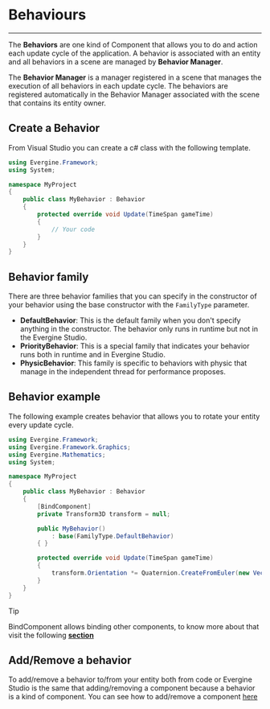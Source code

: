 # Behaviours
---

The **Behaviors** are one kind of Component that allows you to do and action each update cycle of the application. A behavior is associated with an entity and all behaviors in a scene are managed by **Behavior Manager**.

The **Behavior Manager** is a manager registered in a scene that manages the execution of all behaviors in each update cycle. The behaviors are registered automatically in the Behavior Manager associated with the scene that contains its entity owner.

## Create a Behavior
From Visual Studio you can create a c# class with the following template.

```csharp
using Evergine.Framework;
using System;

namespace MyProject
{
    public class MyBehavior : Behavior
    {
        protected override void Update(TimeSpan gameTime)
        {
            // Your code
        }
    }
}
```

## Behavior family
There are three behavior families that you can specify in the constructor of your behavior using the base constructor with the `FamilyType` parameter.
 
 *  **DefaultBehavior**: This is the default family when you don't specify anything in the constructor. The behavior only runs in runtime but not in the Evergine Studio.
 *  **PriorityBehavior**: This is a special family that indicates your behavior runs both in runtime and in Evergine Studio.
 *  **PhysicBehavior**: This family is specific to behaviors with physic that manage in the independent thread for performance proposes.

## Behavior example
The following example creates behavior that allows you to rotate your entity every update cycle.

```csharp
using Evergine.Framework;
using Evergine.Framework.Graphics;
using Evergine.Mathematics;
using System;

namespace MyProject
{
    public class MyBehavior : Behavior
    {
        [BindComponent]
        private Transform3D transform = null;

        public MyBehavior()
            : base(FamilyType.DefaultBehavior)
        { }

        protected override void Update(TimeSpan gameTime)
        {
            transform.Orientation *= Quaternion.CreateFromEuler(new Vector3(0, (float)gameTime.TotalSeconds, 0));
        }
    }
}
```
> [!Tip]
> BindComponent allows binding other components, to know more about that visit the following [**section**](../Binding.md)

## Add/Remove a behavior
To add/remove a behavior to/from your entity both from code or Evergine Studio is the same that adding/removing a component because a behavior is a kind of component. You can see how to add/remove a component [here](index.md)